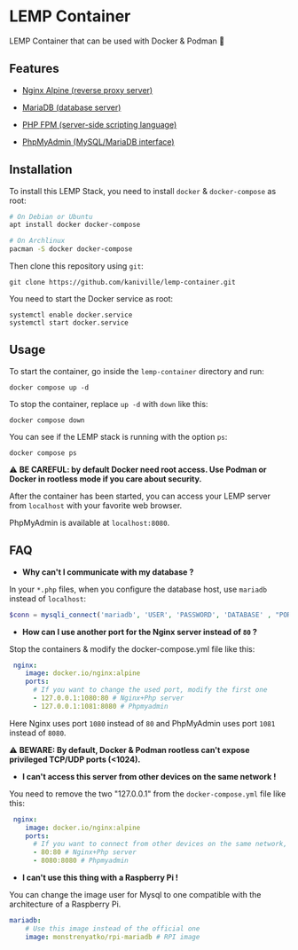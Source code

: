# LEMP Container

LEMP Container that can be used with Docker & Podman 🐋

## Features

- [Nginx Alpine (reverse proxy server)](https://hub.docker.com/_/nginx)

- [MariaDB (database server)](https://hub.docker.com/_/mariadb)

- [PHP FPM (server-side scripting language)](https://hub.docker.com/_/php)

- [PhpMyAdmin (MySQL/MariaDB interface)](https://hub.docker.com/_/phpmyadmin)

## Installation

To install this LEMP Stack, you need to install `docker` & `docker-compose` as root:
```bash
# On Debian or Ubuntu
apt install docker docker-compose

# On Archlinux
pacman -S docker docker-compose
```

Then clone this repository using `git`:
```
git clone https://github.com/kaniville/lemp-container.git
```

You need to start the Docker service as root:
```
systemctl enable docker.service
systemctl start docker.service
```

## Usage

To start the container, go inside the `lemp-container` directory and run:
```
docker compose up -d
```

To stop the container, replace `up -d` with `down` like this:
```
docker compose down
```

You can see if the LEMP stack is running with the option `ps`:
```
docker compose ps
```

⚠️ **BE CAREFUL: by default Docker need root access. Use Podman or Docker in rootless mode if you care about security.**

After the container has been started, you can access your LEMP server from `localhost` with your favorite web browser.

PhpMyAdmin is available at `localhost:8080`.

## FAQ

- **Why can't I communicate with my database ?**

In your `*.php` files, when you configure the database host, use `mariadb` instead of `localhost`:
```php
$conn = mysqli_connect('mariadb', 'USER', 'PASSWORD', 'DATABASE' , "PORT");
```

- **How can I use another port for the Nginx server instead of `80` ?**

Stop the containers & modify the docker-compose.yml file like this:
```yml
 nginx:
    image: docker.io/nginx:alpine
    ports:
      # If you want to change the used port, modify the first one
      - 127.0.0.1:1080:80 # Nginx+Php server
      - 127.0.0.1:1081:8080 # Phpmyadmin
```

Here Nginx uses port `1080` instead of `80` and PhpMyAdmin uses port `1081` instead of `8080`.

⚠️ **BEWARE: By default, Docker & Podman rootless can't expose privileged TCP/UDP ports (<1024).**

- **I can't access this server from other devices on the same network !**

You need to remove the two "127.0.0.1" from the `docker-compose.yml` file like this:
```yml
 nginx:
    image: docker.io/nginx:alpine
    ports:
      # If you want to connect from other devices on the same network, remove the two "127.0.0.1:"
      - 80:80 # Nginx+Php server
      - 8080:8080 # Phpmyadmin
```

- **I can't use this thing with a Raspberry Pi !**

You can change the image user for Mysql to one compatible with the architecture of a Raspberry Pi.

```yml
mariadb:
    # Use this image instead of the official one
    image: monstrenyatko/rpi-mariadb # RPI image
```
